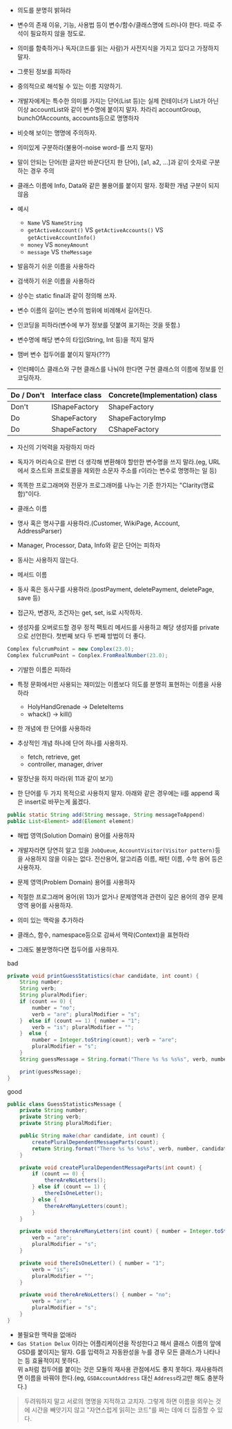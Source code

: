 - 의도를 분명히 밝혀라  
 - 변수의 존재 이유, 기능, 사용법 등이 변수/함수/클래스명에 드러나야 한다. 따로 주석이 필요하지 않을 정도로.  
 - 의미를 함축하거나 독자(코드를 읽는 사람)가 사전지식을 가지고 있다고 가정하지 말자.

- 그릇된 정보를 피하라  
 - 중의적으로 해석될 수 있는 이름 지양하기.  
 - 개발자에게는 특수한 의미를 가지는 단어(List 등)는 실제 컨테이너가 List가 아닌 이상 accountList와 같이 변수명에 붙이지 말자. 차라리 accountGroup, bunchOfAccounts, accounts등으로 명명하자  
 - 비슷해 보이는 명명에 주의하자.  

- 의미있게 구분하라(불용어-noise word-를 쓰지 말자)  
 - 말이 안되는 단어(한 글자만 바꾼다던지 한 단어), [a1, a2, …]과 같이 숫자로 구분하는 경우 주의  
 - 클래스 이름에 Info, Data와 같은 불용어를 붙이지 말자. 정확한 개념 구분이 되지 않음  
 - 예시  
    - `Name` VS `NameString`
    - `getActiveAccount()` VS `getActiveAccounts()` VS `getActiveAccountInfo()`
    - `money` VS `moneyAmount`
    - `message` VS `theMessage`

- 발음하기 쉬운 이름을 사용하라  

- 검색하기 쉬운 이름을 사용하라  
 - 상수는 static final과 같이 정의해 쓰자.  
 - 변수 이름의 길이는 변수의 범위에 비례해서 길어진다.  

- 인코딩을 피하라(변수에 부가 정보를 덧붙여 표기하는 것을 뜻함.)  
 - 변수명에 해당 변수의 타입(String, Int 등)을 적지 말자  
 - 맴버 변수 접두어를 붙이지 말자(???)  
 - 인터페이스 클래스와 구현 클래스를 나눠야 한다면 구현 클래스의 이름에 정보를 인코딩하자.  
 
| Do / Don't | Interface class | Concrete(Implementation) class |
| ---------- | --------------- | ------------------------------ |
| Don't      | IShapeFactory   | ShapeFactory                   |
| Do         | ShapeFactory    | ShapeFactoryImp                |
| Do         | ShapeFactory    | CShapeFactory                  |

- 자신의 기억력을 자랑하지 마라  
 - 독자가 머리속으로 한번 더 생각해 변환해야 할만한 변수명을 쓰지 말라.(eg, URL에서 호스트와 프로토콜을 제외한 소문자 주소를 r이라는 변수로 명명하는 일 등)  
 - 똑똑한 프로그래머와 전문가 프로그래머를 나누는 기준 한가지는 "Clarity(명료함)"이다.  

- 클래스 이름  
 - 명사 혹은 명사구를 사용하라.(Customer, WikiPage, Account, AddressParser)  
 - Manager, Processor, Data, Info와 같은 단어는 피하자  
 - 동사는 사용하지 않는다.  

- 메서드 이름  
 - 동사 혹은 동사구를 사용하라.(postPayment, deletePayment, deletePage, save 등)  
 - 접근자, 변경자, 조건자는 get, set, is로 시작하자.  
 - 생성자를 오버로드할 경우 정적 팩토리 메서드를 사용하고 해당 생성자를 private으로 선언한다. 첫번째 보다 두 번째 방법이 더 좋다.

````java 
Complex fulcrumPoint = new Complex(23.0);  
Complex fulcrumPoint = Conplex.FromRealNumber(23.0);  
````

- 기발한 이름은 피하라  
 - 특정 문화에서만 사용되는 재미있는 이름보다 의도를 분명히 표현하는 이름을 사용하라  
     - HolyHandGrenade → DeleteItems  
     - whack() → kill()  

- 한 개념에 한 단어를 사용하라  
 - 추상적인 개념 하나에 단어 하나를 사용하자.  
     - fetch, retrieve, get  
     - controller, manager, driver  

- 말장난을 하지 마라(위 11과 같이 보기)  
 - 한 단어를 두 가지 목적으로 사용하지 말자. 아래와 같은 경우에는 ii를 append 혹은 insert로 바꾸는게 옳겠다.

````java
public static String add(String message, String messageToAppend)  
public List<Element> add(Element element)  
````

- 해법 영역(Solution Domain) 용어를 사용하자  
 - 개발자라면 당연히 알고 있을 `JobQueue`, `AccountVisitor(Visitor pattern)`등을 사용하지 않을 이유는 없다. 전산용어, 알고리즘 이름, 패턴 이름, 수학 용어 등은 사용하자.  

- 문제 영역(Problem Domain) 용어를 사용하자  
 - 적절한 프로그래머 용어(위 13)가 없거나 문제영역과 관련이 깊은 용어의 경우 문제 영역 용어를 사용하자.  

- 의미 있는 맥락을 추가하라  
 - 클래스, 함수, namespace등으로 감싸서 맥락(Context)을 표현하라  
 - 그래도 불분명하다면 접두어를 사용하자.  

bad
````java
private void printGuessStatistics(char candidate, int count) {
    String number;
    String verb;
    String pluralModifier;
    if (count == 0) {
        number = "no";
        verb = "are"; pluralModifier = "s";
    }  else if (count == 1) { number = "1";
        verb = "is"; pluralModifier = "";
    }  else {
        number = Integer.toString(count); verb = "are";
        pluralModifier = "s";
    }
    String guessMessage = String.format("There %s %s %s%s", verb, number, candidate, pluralModifier );

    print(guessMessage);
}
````

good
````java
public class GuessStatisticsMessage {
    private String number;
    private String verb;
    private String pluralModifier;

    public String make(char candidate, int count) {
        createPluralDependentMessageParts(count);
        return String.format("There %s %s %s%s", verb, number, candidate, pluralModifier );
    }

    private void createPluralDependentMessageParts(int count) {
        if (count == 0) {
            thereAreNoLetters();
        } else if (count == 1) {
            thereIsOneLetter();
        } else {
            thereAreManyLetters(count);
        }
    }

    private void thereAreManyLetters(int count) { number = Integer.toString(count);
        verb = "are";
        pluralModifier = "s";
    }

    private void thereIsOneLetter() { number = "1";
        verb = "is";
        pluralModifier = "";
    }

    private void thereAreNoLetters() { number = "no";
        verb = "are";
        pluralModifier = "s";
    }
}
````

- 불필요한 맥락을 없애라  
 - `Gas Station Delux` 이라는 어플리케이션을 작성한다고 해서 클래스 이름의 앞에 GSD를 붙이지는 말자. G를 입력하고 자동완성을 누를 경우 모든 클래스가 나타나는 등 효율적이지 못하다.  
위 a처럼 접두어를 붙이는 것은 모듈의 재사용 관점에서도 좋지 못하다. 재사용하려면 이름을 바꿔야 한다.(eg, `GSDAccountAddress` 대신 `Address`라고만 해도 충분하다.)  


> 두려워하지 말고 서로의 명명을 지적하고 고치자. 그렇게 하면 이름을 외우는 것에 시간을 빼앗기지 않고 "자연스럽게 읽히는 코드"를 짜는 데에 더 집중할 수 있다.  
